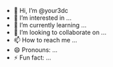 - 👋 Hi, I’m @your3dc
- 👀 I’m interested in ...
- 🌱 I’m currently learning ...
- 💞️ I’m looking to collaborate on ...
- 📫 How to reach me ...
- 😄 Pronouns: ...
- ⚡ Fun fact: ...

<!---
your3dc/your3dc is a ✨ special ✨ repository because its `README.md` (this file) appears on your GitHub profile.
You can click the Preview link to take a look at your changes.
--->
